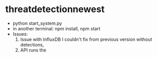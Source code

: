 # threatdetectionnewest
- python start_system.py 
- in another terminal: npm install, npm start
- Issues:
  1. Issue with InfluxDB I couldn't fix from previous version without detections,
  2. API runs the 
